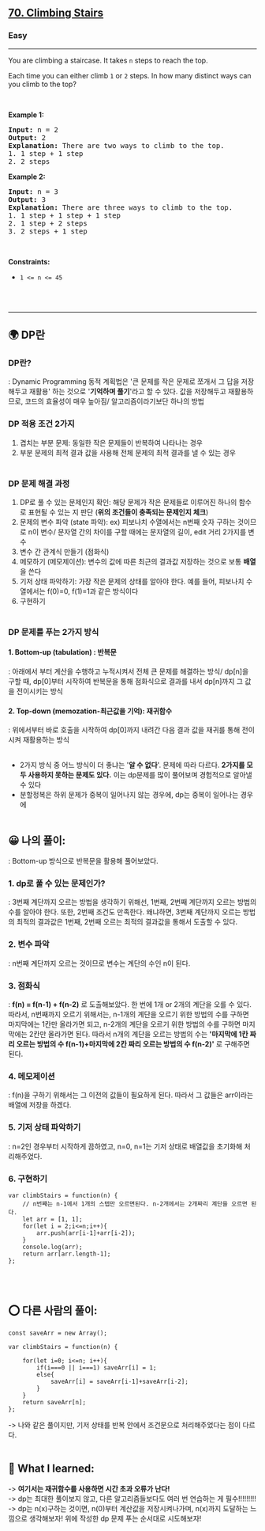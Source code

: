 <h2><a href="https://leetcode.com/problems/climbing-stairs/">70. Climbing Stairs</a></h2><h3>Easy</h3><hr><div><p>You are climbing a staircase. It takes <code>n</code> steps to reach the top.</p>

<p>Each time you can either climb <code>1</code> or <code>2</code> steps. In how many distinct ways can you climb to the top?</p>

<p>&nbsp;</p>
<p><strong class="example">Example 1:</strong></p>

<pre><strong>Input:</strong> n = 2
<strong>Output:</strong> 2
<strong>Explanation:</strong> There are two ways to climb to the top.
1. 1 step + 1 step
2. 2 steps
</pre>

<p><strong class="example">Example 2:</strong></p>

<pre><strong>Input:</strong> n = 3
<strong>Output:</strong> 3
<strong>Explanation:</strong> There are three ways to climb to the top.
1. 1 step + 1 step + 1 step
2. 1 step + 2 steps
3. 2 steps + 1 step
</pre>

<p>&nbsp;</p>
<p><strong>Constraints:</strong></p>

<ul>
	<li><code>1 &lt;= n &lt;= 45</code></li>
</ul>
</div> <br><br>

<hr>

## 🌍 DP란<br>
### DP란? <br>
: Dynamic Programming 동적 계획법은 '큰 문제를 작은 문제로 쪼개서 그 답을 저장해두고 재활용' 하는 것으로 '**기억하며 풀기**'라고 할 수 있다. 값을 저장해두고 재활용하므로, 코드의 효율성이 매우 높아짐/ 알고리즘이라기보단 하나의 방법 <br>
### DP 적용 조건 2가지 <br>
1. 겹치는 부분 문제: 동일한 작은 문제들이 반복하여 나타나는 경우 <br>
2. 부분 문제의 최적 결과 값을 사용해 전체 문제의 최적 결과를 낼 수 있는 경우<br><br>
### DP 문제 해결 과정 <br>
1. DP로 풀 수 있는 문제인지 확인: 해당 문제가 작은 문제들로 이루어진 하나의 함수로 표현될 수 있는 지 판단 (**위의 조건들이 충족되는 문제인지 체크**)<br>
2. 문제의 변수 파악 (state 파악): ex) 피보나치 수열에서는 n번째 숫자 구하는 것이므로 n이 변수/ 문자열 간의 차이를 구할 때에는 문자열의 길이, edit 거리 2가지를 변수<br>
3. 변수 간 관계식 만들기 (점화식) <br>
4. 메모하기 (메모제이션): 변수의 값에 따른 최근의 결과값 저장하는 것으로 보통 **배열**을 쓴다 <br>
5. 기저 상태 파악하기: 가장 작은 문제의 상태를 알아야 한다. 예를 들어, 피보나치 수열에서는 f(0)=0, f(1)=1과 같은 방식이다 <br>
5. 구현하기 <br><br>
### DP 문제를 푸는 2가지 방식 <br>
#### 1. Bottom-up (tabulation) : 반복문 
: 아래에서 부터 계산을 수행하고 누적시켜서 전체 큰 문제를 해결하는 방식/ dp[n]을 구할 때, dp[0]부터 시작하여 반복문을 통해 점화식으로 결과를 내서 dp[n]까지 그 값을 전이시키는 방식
<br>
#### 2. Top-down (memozation-최근값을 기억): 재귀함수 
: 위에서부터 바로 호출을 시작하여 dp[0]까지 내려간 다음 결과 값을 재귀를 통해 전이시켜 재활용하는 방식 <br><br>

* 2가지 방식 중 어느 방식이 더 좋냐는 '**알 수 없다**'. 문제에 따라 다르다. **2가지를 모두 사용하지 못하는 문제도 있다.** 이는 dp문제를 많이 풀어보며 경험적으로 알아낼 수 있다 <br>
* 분할정복은 하위 문제가 중복이 일어나지 않는 경우에, dp는 중복이 일어나는 경우에
<br><br>

## 😀 나의 풀이: <br>
: Bottom-up 방식으로 반복문을 활용해 풀어보았다. <br>
### 1. dp로 풀 수 있는 문제인가? <br>
: 3번째 계단까지 오르는 방법을 생각하기 위해선, 1번째, 2번째 계단까지 오르는 방법의 수를 알아야 한다. 또한, 2번째 조건도 만족한다. 왜냐하면, 3번째 계단까지 오르는 방법의 최적의 결과값은 1번째, 2번째 오르는 최적의 결과값을 통해서 도출할 수 있다. <br>
### 2. 변수 파악 <br>
: n번째 계단까지 오르는 것이므로 변수는 계단의 수인 n이 된다. <br>
### 3. 점화식 <br>
: **f(n) = f(n-1) + f(n-2)** 로 도출해보았다. 한 번에 1개 or 2개의 계단을 오를 수 있다. 따라서, n번째까지 오르기 위해서는, n-1개의 계단을 오르기 위한 방법의 수를 구하면 마지막에는 1칸만 올라가면 되고, n-2개의 계단을 오르기 위한 방법의 수를 구하면 마지막에는 2칸만 올라가면 된다. 따라서 n개의 계단을 오르는 방법의 수는 **'마지막에 1칸 짜리 오르는 방법의 수 f(n-1)+마지막에 2칸 짜리 오르는 방법의 수 f(n-2)'** 로 구해주면 된다. <br>
### 4. 메모제이션 <br>
: f(n)을 구하기 위해서는 그 이전의 값들이 필요하게 된다. 따라서 그 값들은 arr이라는 배열에 저장을 하겠다. <br>
### 5. 기저 상태 파악하기 <br>
: n=2인 경우부터 시작하게 끔하였고, n=0, n=1는 기저 상태로 배열값을 초기화해 처리해주었다. <br>
### 6. 구현하기 
```
var climbStairs = function(n) {
    // n번째는 n-1에서 1개의 스텝만 오르면된다. n-2개에서는 2개짜리 계단을 오르면 된다. 
    let arr = [1, 1];
    for(let i = 2;i<=n;i++){
        arr.push(arr[i-1]+arr[i-2]);
    }
    console.log(arr);
    return arr[arr.length-1];
};
```
<br><br>

## ⭕ 다른 사람의 풀이: <br>
```
const saveArr = new Array();

var climbStairs = function(n) {

    for(let i=0; i<=n; i++){
        if(i===0 || i===1) saveArr[i] = 1;
        else{
            saveArr[i] = saveArr[i-1]+saveArr[i-2];
        }
    }
    return saveArr[n];
};
```
-> 나와 같은 풀이지만, 기저 상태를 반복 안에서 조건문으로 처리해주었다는 점이 다르다. 
<br><br>

## 🔶 What I learned: <br>
-> **여기서는 재귀함수를 사용하면 시간 초과 오류가 난다!** <br>
-> dp는 최대한 풀이보지 않고, 다른 알고리즘들보다도 여러 번 연습하는 게 필수!!!!!!!!! <br>
-> dp는 n(x)구하는 것이면, n(0)부터 계산값을 저장시켜나가며, n(x)까지 도달하는 느낌으로 생각해보자! 위에 작성한 dp 문제 푸는 순서대로 시도해보자! 
